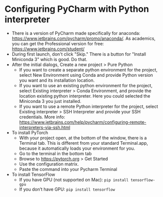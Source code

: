 
# Configuring PyCharm with Python interpreter

- There is a version of PyCharm made specifically for anaconda: https://www.jetbrains.com/pycharm/promo/anaconda/. As academics, you can get the Professional version for free: https://www.jetbrains.com/student/
- During first launch, don't click "Skip." There is a button for "Install Miniconda 3" which is good. Do that.
- After the initial dialogs, Create a new project > Pure Python
	- If you want to create a separate python environment for the project, select New Environment using Conda and provide Python version you want and its installation location.
	- If you want to use an existing python environment for the project, select Existing interpreter > Conda Environment, and provide the location existing python interpreter. Here you could selected the Miniconda 3 you just installed.
	- If you want to use a remote Python interpreter for the project, select Existing interpreter > SSH Interpreter and provide your SSH credentials. More info: https://www.jetbrains.com/help/pycharm/configuring-remote-interpreters-via-ssh.html
- To install PyTorch 
	- With your project open, at the bottom of the window, there is a Terminal tab. This is different from your standard Terminal.app, because it automatically loads your environment for you.
	- Go to the terminal in the bottom tab
	- Browse to https://pytorch.org > Get Started
	- Use the configuration matrix.
	- Paste the command into your Pycharm Terminal
- To install TensorFlow 
	- If you have GPU (not supported on Mac): `pip install tensorflow-gpu`
	- If you don’t have GPU: `pip install tensorflow`
